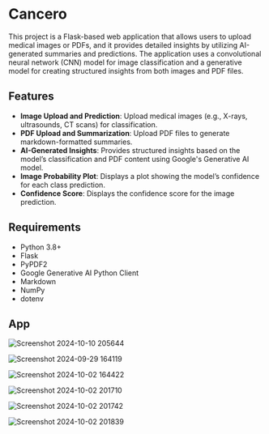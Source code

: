# Cancero

This project is a Flask-based web application that allows users to upload medical images or PDFs, and it provides detailed insights by utilizing AI-generated summaries and predictions. The application uses a convolutional neural network (CNN) model for image classification and a generative model for creating structured insights from both images and PDF files.

## Features

- **Image Upload and Prediction**: Upload medical images (e.g., X-rays, ultrasounds, CT scans) for classification.
- **PDF Upload and Summarization**: Upload PDF files to generate markdown-formatted summaries.
- **AI-Generated Insights**: Provides structured insights based on the model’s classification and PDF content using Google's Generative AI model.
- **Image Probability Plot**: Displays a plot showing the model’s confidence for each class prediction.
- **Confidence Score**: Displays the confidence score for the image prediction.

## Requirements

- Python 3.8+
- Flask
- PyPDF2
- Google Generative AI Python Client
- Markdown
- NumPy
- dotenv
  
## App
![Screenshot 2024-10-10 205644](https://github.com/user-attachments/assets/0909b60e-b969-4c8f-a7e5-cbaf8de99e06)

![Screenshot 2024-09-29 164119](https://github.com/user-attachments/assets/0b481518-0e38-4e5e-a613-14db1a427e2c)

![Screenshot 2024-10-02 164422](https://github.com/user-attachments/assets/cc06ca09-01e3-4e39-9b71-418289156ac8)

![Screenshot 2024-10-02 201710](https://github.com/user-attachments/assets/0d86439b-21f0-4490-8b66-8ee2d328ca4c)

![Screenshot 2024-10-02 201742](https://github.com/user-attachments/assets/7ffbd76f-9334-463b-8a44-d51580fc6af7)

![Screenshot 2024-10-02 201839](https://github.com/user-attachments/assets/4a86ee0b-56e2-4e7f-9846-d6135f9788fd)
